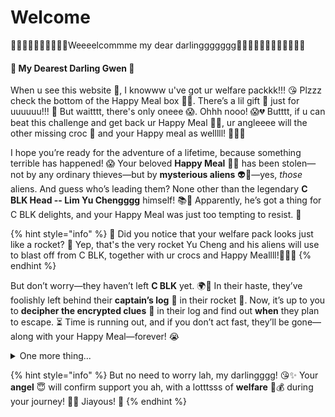 # Welcome

:tada::tada::tada::tada::tada::tada::tada::tada::tada::tada:Weeeelcommme my dear darlinggggggg:tada::tada::tada::tada::tada::tada::tada::tada::tada::tada::tada::tada:

#### 🚨 **My Dearest Darling Gwen** 🚨

When u see this website 🎉, I knowww u've got ur welfare packkk!!! 😘 Plzzz check the bottom of the Happy Meal box 🍔🎁. There’s a lil gift 🎁 just for uuuuuu!!! 🎀 But waitttt, there's only oneee 😱. Ohhh nooo! 😱💔 Butttt, if u can beat this challenge and get back ur Happy Meal 💪🍟, ur angleeee will the other missing croc 🐊 and your Happy meal as welllll! 🎉👼💖

I hope you’re ready for the adventure of a lifetime, because something terrible has happened! 😱 Your beloved **Happy Meal** 🍔🍟 has been stolen—not by any ordinary thieves—but by **mysterious aliens** 👽🌌—yes, _those_ aliens. And guess who’s leading them? None other than the legendary **C BLK Head -- Lim Yu Chengggg** himself! 📚🚀 Apparently, he’s got a thing for C BLK delights, and your Happy Meal was just too tempting to resist. 🙈

{% hint style="info" %}
🌟 Did you notice that your welfare pack looks just like a rocket? 🚀 Yep, that's the very rocket Yu Cheng and his aliens will use to blast off from C BLK, together with ur crocs and Happy Meallll!👟🍔✨
{% endhint %}

But don’t worry—they haven’t left **C BLK** yet. 🌍🚀 In their haste, they’ve foolishly left behind their **captain’s log** 📜 in their rocket :rocket:. Now, it’s up to you to **decipher the encrypted clues** 🔐 in their log and find out **when** they plan to escape. ⏳ Time is running out, and if you don’t act fast, they’ll be gone—along with your Happy Meal—forever! 😭

<details>

<summary>One more thing...</summary>

If you can’t get your Happy Meal back in time... not only will the aliens eat it 🍽️👽, but they’ll also **leave a "bomb" on C BLK**! 💣🌍 Yes, a **bomb** 💥—and not just any bomb, but a terrifying, alien-engineered device that could **"destroy" your rooom**! 😨💣

</details>

{% hint style="info" %}
But no need to worry lah, my darlingggg! 😘✨ Your **angel** 😇 will confirm support you ah, with a lotttsss of **welfare** 💖💰 during your journey! 🚀💪 Jiayous! 💯
{% endhint %}

